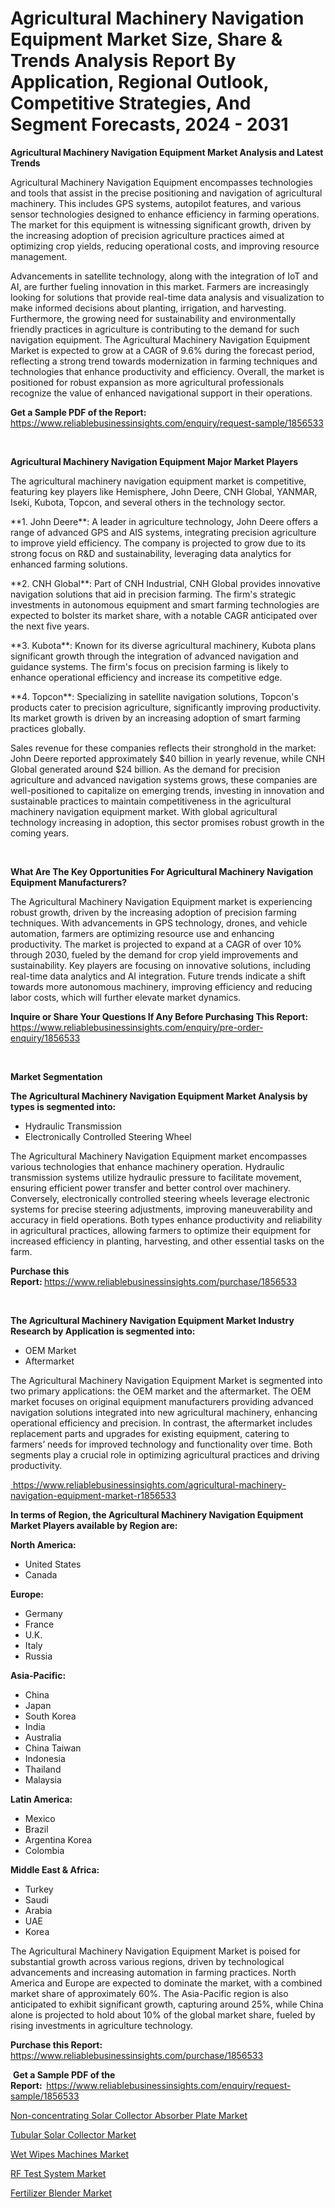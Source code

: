 <p><h1>Agricultural Machinery Navigation Equipment Market Size, Share & Trends Analysis Report By Application, Regional Outlook, Competitive Strategies, And Segment Forecasts, 2024 - 2031</h1></p><p><strong>Agricultural Machinery Navigation Equipment Market Analysis and Latest Trends</strong></p>
<p><p>Agricultural Machinery Navigation Equipment encompasses technologies and tools that assist in the precise positioning and navigation of agricultural machinery. This includes GPS systems, autopilot features, and various sensor technologies designed to enhance efficiency in farming operations. The market for this equipment is witnessing significant growth, driven by the increasing adoption of precision agriculture practices aimed at optimizing crop yields, reducing operational costs, and improving resource management. </p><p>Advancements in satellite technology, along with the integration of IoT and AI, are further fueling innovation in this market. Farmers are increasingly looking for solutions that provide real-time data analysis and visualization to make informed decisions about planting, irrigation, and harvesting. Furthermore, the growing need for sustainability and environmentally friendly practices in agriculture is contributing to the demand for such navigation equipment. The Agricultural Machinery Navigation Equipment Market is expected to grow at a CAGR of 9.6% during the forecast period, reflecting a strong trend towards modernization in farming techniques and technologies that enhance productivity and efficiency. Overall, the market is positioned for robust expansion as more agricultural professionals recognize the value of enhanced navigational support in their operations.</p></p>
<p><strong>Get a Sample PDF of the Report:&nbsp;</strong> <a href="https://www.reliablebusinessinsights.com/enquiry/request-sample/1856533?utm_campaign=60&utm_medium=2&utm_source=Github&utm_content=ia&utm_term=20102024&utm_id=agricultural-machinery-navigation-equipment">https://www.reliablebusinessinsights.com/enquiry/request-sample/1856533</a></p>
<p>&nbsp;</p>
<p><strong>Agricultural Machinery Navigation Equipment Major Market Players</strong></p>
<p><p>The agricultural machinery navigation equipment market is competitive, featuring key players like Hemisphere, John Deere, CNH Global, YANMAR, Iseki, Kubota, Topcon, and several others in the technology sector. </p><p>**1. John Deere**: A leader in agriculture technology, John Deere offers a range of advanced GPS and AIS systems, integrating precision agriculture to improve yield efficiency. The company is projected to grow due to its strong focus on R&D and sustainability, leveraging data analytics for enhanced farming solutions. </p><p>**2. CNH Global**: Part of CNH Industrial, CNH Global provides innovative navigation solutions that aid in precision farming. The firm's strategic investments in autonomous equipment and smart farming technologies are expected to bolster its market share, with a notable CAGR anticipated over the next five years. </p><p>**3. Kubota**: Known for its diverse agricultural machinery, Kubota plans significant growth through the integration of advanced navigation and guidance systems. The firm's focus on precision farming is likely to enhance operational efficiency and increase its competitive edge.</p><p>**4. Topcon**: Specializing in satellite navigation solutions, Topcon's products cater to precision agriculture, significantly improving productivity. Its market growth is driven by an increasing adoption of smart farming practices globally.</p><p>Sales revenue for these companies reflects their stronghold in the market: John Deere reported approximately $40 billion in yearly revenue, while CNH Global generated around $24 billion. As the demand for precision agriculture and advanced navigation systems grows, these companies are well-positioned to capitalize on emerging trends, investing in innovation and sustainable practices to maintain competitiveness in the agricultural machinery navigation equipment market. With global agricultural technology increasing in adoption, this sector promises robust growth in the coming years.</p></p>
<p>&nbsp;</p>
<p><strong>What Are The Key Opportunities For Agricultural Machinery Navigation Equipment Manufacturers?</strong></p>
<p><p>The Agricultural Machinery Navigation Equipment market is experiencing robust growth, driven by the increasing adoption of precision farming techniques. With advancements in GPS technology, drones, and vehicle automation, farmers are optimizing resource use and enhancing productivity. The market is projected to expand at a CAGR of over 10% through 2030, fueled by the demand for crop yield improvements and sustainability. Key players are focusing on innovative solutions, including real-time data analytics and AI integration. Future trends indicate a shift towards more autonomous machinery, improving efficiency and reducing labor costs, which will further elevate market dynamics.</p></p>
<p><strong>Inquire or Share Your Questions If Any Before Purchasing This Report:</strong> <a href="https://www.reliablebusinessinsights.com/enquiry/pre-order-enquiry/1856533?utm_campaign=60&utm_medium=2&utm_source=Github&utm_content=ia&utm_term=20102024&utm_id=agricultural-machinery-navigation-equipment">https://www.reliablebusinessinsights.com/enquiry/pre-order-enquiry/1856533</a></p>
<p>&nbsp;</p>
<p><strong>Market Segmentation</strong></p>
<p><strong>The Agricultural Machinery Navigation Equipment Market Analysis by types is segmented into:</strong></p>
<p><ul><li>Hydraulic Transmission</li><li>Electronically Controlled Steering Wheel</li></ul></p>
<p><p>The Agricultural Machinery Navigation Equipment market encompasses various technologies that enhance machinery operation. Hydraulic transmission systems utilize hydraulic pressure to facilitate movement, ensuring efficient power transfer and better control over machinery. Conversely, electronically controlled steering wheels leverage electronic systems for precise steering adjustments, improving maneuverability and accuracy in field operations. Both types enhance productivity and reliability in agricultural practices, allowing farmers to optimize their equipment for increased efficiency in planting, harvesting, and other essential tasks on the farm.</p></p>
<p><strong>Purchase this Report:&nbsp;</strong><a href="https://www.reliablebusinessinsights.com/purchase/1856533?utm_campaign=60&utm_medium=2&utm_source=Github&utm_content=ia&utm_term=20102024&utm_id=agricultural-machinery-navigation-equipment">https://www.reliablebusinessinsights.com/purchase/1856533</a></p>
<p>&nbsp;</p>
<p><strong>The Agricultural Machinery Navigation Equipment Market Industry Research by Application is segmented into:</strong></p>
<p><ul><li>OEM Market</li><li>Aftermarket</li></ul></p>
<p><p>The Agricultural Machinery Navigation Equipment Market is segmented into two primary applications: the OEM market and the aftermarket. The OEM market focuses on original equipment manufacturers providing advanced navigation solutions integrated into new agricultural machinery, enhancing operational efficiency and precision. In contrast, the aftermarket includes replacement parts and upgrades for existing equipment, catering to farmers’ needs for improved technology and functionality over time. Both segments play a crucial role in optimizing agricultural practices and driving productivity.</p></p>
<p><a href="https://www.reliablebusinessinsights.com/agricultural-machinery-navigation-equipment-market-r1856533?utm_campaign=60&utm_medium=2&utm_source=Github&utm_content=ia&utm_term=20102024&utm_id=agricultural-machinery-navigation-equipment">&nbsp;https://www.reliablebusinessinsights.com/agricultural-machinery-navigation-equipment-market-r1856533</a></p>
<p><strong>In terms of Region, the Agricultural Machinery Navigation Equipment Market Players available by Region are:</strong></p>
<p>
    <p> <strong> North America: </strong>
        <ul>
            <li>United States</li>
            <li>Canada</li>
        </ul>
        </p> 
    <p> <strong> Europe: </strong>
        <ul>
            <li>Germany</li>
            <li>France</li>
            <li>U.K.</li>
            <li>Italy</li>
            <li>Russia</li>
        </ul>
        </p> 
    <p> <strong> Asia-Pacific: </strong>
        <ul>
            <li>China</li>
            <li>Japan</li>
            <li>South Korea</li>
            <li>India</li>
            <li>Australia</li>
            <li>China Taiwan</li>
            <li>Indonesia</li>
            <li>Thailand</li>
            <li>Malaysia</li>
        </ul>
        </p> 
    <p> <strong> Latin America: </strong>
        <ul>
            <li>Mexico</li>
            <li>Brazil</li>
            <li>Argentina Korea</li>
            <li>Colombia</li>
        </ul>
        </p> 
    <p> <strong> Middle East & Africa: </strong>
        <ul>
            <li>Turkey</li>
            <li>Saudi</li>
            <li>Arabia</li>
            <li>UAE</li>
            <li>Korea</li>
        </ul>
    </p>
    </p>
<p><p>The Agricultural Machinery Navigation Equipment Market is poised for substantial growth across various regions, driven by technological advancements and increasing automation in farming practices. North America and Europe are expected to dominate the market, with a combined market share of approximately 60%. The Asia-Pacific region is also anticipated to exhibit significant growth, capturing around 25%, while China alone is projected to hold about 10% of the global market share, fueled by rising investments in agriculture technology.</p></p>
<p><strong>Purchase this Report: </strong><a href="https://www.reliablebusinessinsights.com/purchase/1856533?utm_campaign=60&utm_medium=2&utm_source=Github&utm_content=ia&utm_term=20102024&utm_id=agricultural-machinery-navigation-equipment">https://www.reliablebusinessinsights.com/purchase/1856533</a></p>
<p>&nbsp;<strong>Get a Sample PDF of the Report:&nbsp;&nbsp;</strong><a href="https://www.reliablebusinessinsights.com/enquiry/request-sample/1856533?utm_campaign=60&utm_medium=2&utm_source=Github&utm_content=ia&utm_term=20102024&utm_id=agricultural-machinery-navigation-equipment">https://www.reliablebusinessinsights.com/enquiry/request-sample/1856533</a></p>
<p><strong></strong></p>
<p><p><a href="https://github.com/arnaudyclavinec/Market-Research-Report-List-1/blob/main/non-concentrating-solar-collector-absorber-plate-market.md?utm_campaign=60&utm_medium=2&utm_source=Github&utm_content=ia&utm_term=20102024&utm_id=agricultural-machinery-navigation-equipment">Non-concentrating Solar Collector Absorber Plate Market</a></p><p><a href="https://github.com/liz10hnbracht/Market-Research-Report-List-1/blob/main/tubular-solar-collector-market.md?utm_campaign=60&utm_medium=2&utm_source=Github&utm_content=ia&utm_term=20102024&utm_id=agricultural-machinery-navigation-equipment">Tubular Solar Collector Market</a></p><p><a href="https://www.linkedin.com/pulse/regulatory-landscape-its-influence-global-wet-wipes-machines-3mgte?utm_campaign=60&utm_medium=2&utm_source=Github&utm_content=ia&utm_term=20102024&utm_id=agricultural-machinery-navigation-equipment">Wet Wipes Machines Market</a></p><p><a href="https://www.linkedin.com/pulse/rf-test-system-market-indicators-size-regional-breakdown-rq2oe?utm_campaign=60&utm_medium=2&utm_source=Github&utm_content=ia&utm_term=20102024&utm_id=agricultural-machinery-navigation-equipment">RF Test System Market</a></p><p><a href="https://issuu.com/reportprime-2/docs/fertilizer-blender-market-size-2030_a3cee5624f33bb?utm_campaign=60&utm_medium=2&utm_source=Github&utm_content=ia&utm_term=20102024&utm_id=agricultural-machinery-navigation-equipment">Fertilizer Blender Market</a></p></p>